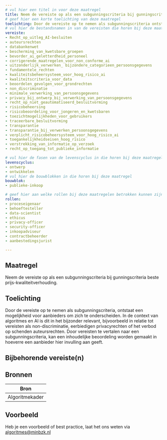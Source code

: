 ```yaml
---
# vul hier een titel in voor deze maatregel
title: Neem de vereiste op als een subgunningscriteria bij gunningscriteria beste prijs-kwaliteitverhouding.
# geef hier een korte toelichting van deze maatregel
toelichting: Door de vereiste op te nemen als subgunningscriteria ontstaat een mogelijkheid voor aanbieders om zich te onderscheiden.  
# vul hier de bestandsnamen in van de vereisten die horen bij deze maatregel
vereiste: 
- Recht_op_uitleg_AI-besluiten
- auteursrechten
- databankenwet
- bescherming_van_kwetsbare_groepen
- bevorder_ai_geletterdheid_personeel
- corrigerende_maatregelen_voor_non_conforme_ai
- uitzonderlijk_verwerken_ bijzondere_categorieen_persoonsgegevens 
- fundamentele_rechten
- kwaliteitsbeheersysteem_voor_hoog_risico_ai
- kwaliteitscriteria_voor_data
- beoordelen_gevolgen_voor_grondrechten
- non_discriminatie
- minimale_verwerking_van_persoonsgegevens
- privacy_bij_ontwerp_bij_verwerking_van_persoonsgegevens
- recht_op_niet_geautomatiseerd_besluitvorming
- risicobeheersing
- risicobeoordeling_voor_jongeren_en_kwetsbaren
- toezichtmogelijkheden_voor_gebruikers
- traceerbare_besluitvorming
- transparantie
- transparantie_bij_verwerken_persoonsgegevens
- verplicht_risicobeheersysteem_voor_hoog_risico_ai
- toegankelijkheidseisen_hoog_risico
- verstrekking_van_informatie_op_verzoek
- recht_op_toegang_tot_publieke_informatie

# vul hier de fasen van de levenscyclus in die horen bij deze maatregel
levenscyclus: 
- ontwerp
- ontwikkelen
# vul hier de bouwblokken in die horen bij deze maatregel
bouwblok: 
- publieke-inkoop

# geef hier aan welke rollen bij deze maatregelen betrokken kunnen zijn
rollen:
- proceseigenaar
- behoeftesteller
- data-scientist
- ethicus
- privacy-officer
- security-officer
- inkoopadviseur
- contractbeheerder
- aanbestedingsjurist

---
```


<!-- Let op! onderstaande regel met 'tags' niet weghalen! Deze maakt automatisch de knopjes op basis van de metadata  -->
<!-- tags -->

## Maatregel
<!-- Vul hier een omschrijving in van wat deze maatregel inhoudt. -->
Neem de vereiste op als een subgunningscriteria bij gunningscriteria beste prijs-kwaliteitverhouding. 

## Toelichting
<!-- Geef hier een toelichting van deze maatregel -->
Door de vereiste op te nemen als subgunningscriteria, ontstaat een mogelijkheid voor aanbieders om zich te onderscheiden. In de context van algoritmes en AI is dit in het bijzonder relevant, bijvoorbeeld in relatie tot vereisten als non-discriminatie, eerbiedigen privacyrechten of het verbod op schenden auteursrechten. Door vereisten te vertalen naar een subgunningscriteria, kan een inhoudelijke beoordeling worden gemaakt in hoeverre een aanbieder hier invulling aan geeft.

## Bijbehorende vereiste(n)
<!-- Hier volgt een lijst met vereisten op basis van de in de metadata ingevulde vereiste -->

<!-- Let op! onderstaande regel met 'list_vereisten_on_maatregelen_page' niet weghalen! Deze maakt automatisch een lijst van bijbehorende verseisten op basis van de metadata  -->
<!-- list_vereisten_on_maatregelen_page -->

## Bronnen 
<!-- Vul hier de relevante bronnen in voor deze maatregel -->

| Bron                        |
|-----------------------------|
| Algoritmekader |        

## Voorbeeld
<!-- Voeg hier een voorbeeld toe, door er bijvoorbeeld naar te verwijzen -->

Heb je een voorbeeld of best practice, laat het ons weten via [algoritmes@minbzk.nl](mailto:algoritmes@minbzk.nl)

